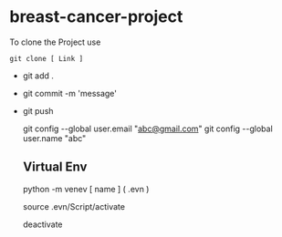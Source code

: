 # breast-cancer-project

To clone the Project use 

```
git clone [ Link ]
```

- git add .

- git commit -m 'message'

- git push

  git config --global user.email "abc@gmail.com"
  git config --global user.name "abc"

  ## Virtual Env

  python -m venev [ name ] ( .evn )

  source .evn/Script/activate

  deactivate